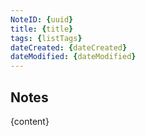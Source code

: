 ```yaml
---
NoteID: {uuid}
title: {title}
tags: {listTags}
dateCreated: {dateCreated}
dateModified: {dateModified}
---
```


## Notes
{content}